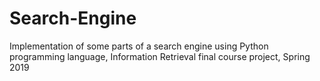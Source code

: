 # Search-Engine
Implementation of some parts of a search engine using Python programming language, Information Retrieval final course project, Spring 2019
